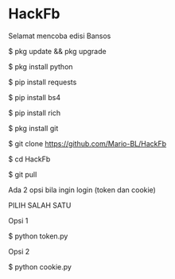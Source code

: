 # HackFb
Selamat mencoba edisi Bansos

$ pkg update && pkg upgrade

$ pkg install python

$ pip install requests

$ pip install bs4

$ pip install rich

$ pkg install git

$ git clone https://github.com/Mario-BL/HackFb

$ cd HackFb

$ git pull

Ada 2 opsi bila ingin login (token dan cookie)

PILIH SALAH SATU 

Opsi 1

$ python token.py

Opsi 2

$ python cookie.py
